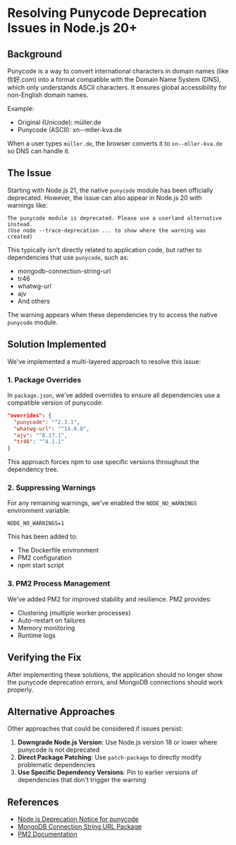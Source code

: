 # Resolving Punycode Deprecation Issues in Node.js 20+

## Background

Punycode is a way to convert international characters in domain names (like 你好.com) into a format compatible with the Domain Name System (DNS), which only understands ASCII characters. It ensures global accessibility for non-English domain names.

Example:

- Original (Unicode): müller.de
- Punycode (ASCII): xn--mller-kva.de

When a user types `müller.de`, the browser converts it to `xn--mller-kva.de` so DNS can handle it.

## The Issue

Starting with Node.js 21, the native `punycode` module has been officially deprecated. However, the issue can also appear in Node.js 20 with warnings like:

```
The punycode module is deprecated. Please use a userland alternative instead.
(Use node --trace-deprecation ... to show where the warning was created)
```

This typically isn't directly related to application code, but rather to dependencies that use `punycode`, such as:

- mongodb-connection-string-url
- tr46
- whatwg-url
- ajv
- And others

The warning appears when these dependencies try to access the native `punycode` module.

## Solution Implemented

We've implemented a multi-layered approach to resolve this issue:

### 1. Package Overrides

In `package.json`, we've added overrides to ensure all dependencies use a compatible version of punycode:

```json
"overrides": {
  "punycode": "^2.3.1",
  "whatwg-url": "^14.0.0",
  "ajv": "^8.17.1",
  "tr46": "^4.1.1"
}
```

This approach forces npm to use specific versions throughout the dependency tree.

### 2. Suppressing Warnings

For any remaining warnings, we've enabled the `NODE_NO_WARNINGS` environment variable:

```
NODE_NO_WARNINGS=1
```

This has been added to:

- The Dockerfile environment
- PM2 configuration
- npm start script

### 3. PM2 Process Management

We've added PM2 for improved stability and resilience. PM2 provides:

- Clustering (multiple worker processes)
- Auto-restart on failures
- Memory monitoring
- Runtime logs

## Verifying the Fix

After implementing these solutions, the application should no longer show the punycode deprecation errors, and MongoDB connections should work properly.

## Alternative Approaches

Other approaches that could be considered if issues persist:

1. **Downgrade Node.js Version**: Use Node.js version 18 or lower where punycode is not deprecated
2. **Direct Package Patching**: Use `patch-package` to directly modify problematic dependencies
3. **Use Specific Dependency Versions**: Pin to earlier versions of dependencies that don't trigger the warning

## References

- [Node.js Deprecation Notice for punycode](https://nodejs.org/api/punycode.html#punycode)
- [MongoDB Connection String URL Package](https://github.com/mongodb-js/mongodb-connection-string-url)
- [PM2 Documentation](https://pm2.keymetrics.io/docs/usage/quick-start/)
